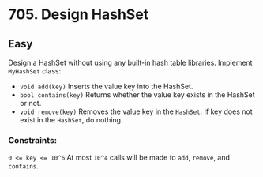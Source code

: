 # 705. Design HashSet

## Easy

Design a HashSet without using any built-in hash table libraries. Implement `MyHashSet` class:

- `void add(key)` Inserts the value key into the HashSet.
- `bool contains(key)` Returns whether the value key exists in the HashSet or not.
- `void remove(key)` Removes the value key in the `HashSet`. If key does not exist in the `HashSet`, do nothing.

### Constraints:

`0 <= key <= 10^6`
At most `10^4` calls will be made to `add`, `remove`, and `contains`.
